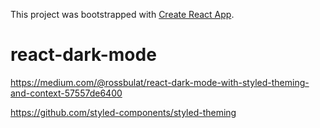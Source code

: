 This project was bootstrapped with [Create React App](https://github.com/facebook/create-react-app).

# react-dark-mode

https://medium.com/@rossbulat/react-dark-mode-with-styled-theming-and-context-57557de6400

https://github.com/styled-components/styled-theming
